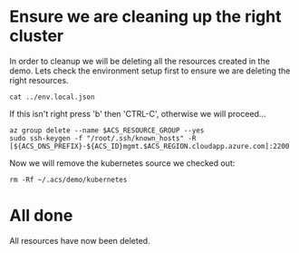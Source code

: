 # Ensure we are cleaning up the right cluster

In order to cleanup we will be deleting all the resources created in
the demo. Lets check the environment setup first to ensure we are
deleting the right resources.

```
cat ../env.local.json
```

If this isn't right press 'b' then 'CTRL-C', otherwise we will proceed...

```
az group delete --name $ACS_RESOURCE_GROUP --yes
sudo ssh-keygen -f "/root/.ssh/known_hosts" -R [${ACS_DNS_PREFIX}-${ACS_ID}mgmt.$ACS_REGION.cloudapp.azure.com]:2200
```

Now we will remove the kubernetes source we checked out:

```
rm -Rf ~/.acs/demo/kubernetes
```

# All done

All resources have now been deleted.

